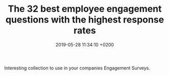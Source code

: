 ---
layout: link
title: The 32 best employee engagement questions with the highest response rates
date: 2019-05-28 11:34:10 +0200
link: https://knowyourteam.com/blog/2019/05/18/the-32-best-employee-engagement-questions/
body: "Interesting collection to use in your companies Engagement Surveys."
---